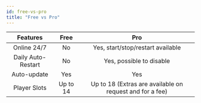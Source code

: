```yaml
---
id: free-vs-pro
title: "Free vs Pro"
---
```


| Features           | Free           | Pro           |
|   :---:            |   :---:        |   :---:       |
| Online 24/7        |        No      |        Yes, start/stop/restart available    |
| Daily Auto-Restart |       No       |        Yes, possible to disable    |
| Auto-update        | Yes            | Yes           |
| Player Slots       | Up to 14       | Up to 18 (Extras are available on request and for a fee) |